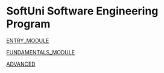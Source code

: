 # SoftUni Software Engineering Program

[ENTRY_MODULE](ENTRY_MODULE)

[FUNDAMENTALS_MODULE](FUNDAMENTALS_MODULE)

[ADVANCED](ADVANCED_MODULE)
